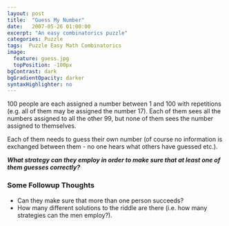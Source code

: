 ```yaml
---
layout: post
title:  "Guess My Number"
date:   2007-05-26 01:00:00
excerpt: "An easy combinatorics puzzle"
categories: Puzzle
tags:  Puzzle Easy Math Combinatorics
image:
  feature: guess.jpg
  topPosition: -100px
bgContrast: dark
bgGradientOpacity: darker
syntaxHighlighter: no
---
```

100 people are each assigned a number between 1 and 100 with repetitions (e.g. all of them may be assigned the number 17). Each of them sees all the numbers assigned to all the other 99, but none of them sees the number assigned to themselves.

Each of them needs to guess their own number (of course no information is exchanged between them - no one hears what others have guessed etc.).

***What strategy can they employ in order to make sure that at least one of them guesses correctly?***

### Some Followup Thoughts

* Can they make sure that more than one person succeeds?
* How many different solutions to the riddle are there (i.e. how many strategies can the men employ?).
